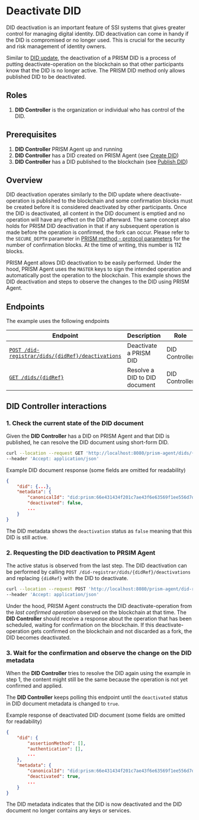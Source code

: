 # Deactivate DID

DID deactivation is an important feature of SSI systems that gives greater control for managing digital identity.
DID deactivation can come in handy if the DID is compromised or no longer used.
This is crucial for the security and risk management of identity owners.

Similar to [DID update](./update.md), the deactivation of a PRISM DID is a process of putting deactivate-operation on the blockchain so that other participants know that the DID is no longer active.
The PRISM DID method only allows published DID to be deactivated.

## Roles

1. **DID Controller** is the organization or individual who has control of the DID.

## Prerequisites

1. **DID Controller** PRISM Agent up and running
2. **DID Controller** has a DID created on PRISM Agent (see [Create DID](./create.md))
3. **DID Controller** has a DID published to the blockchain (see [Publish DID](./publish.md))

## Overview

DID deactivation operates similarly to the DID update where deactivate-operation is published to the blockchain
and some confirmation blocks must be created before it is considered deactivated by other participants.
Once the DID is deactivated, all content in the DID document is emptied and no operation will have any effect on the DID afterward.
The same concept also holds for PRISM DID deactivation in that if any subsequent operation is made before the operation is confirmed, the fork can occur.
Please refer to the `SECURE_DEPTH` parameter in [PRISM method - protocol parameters](https://github.com/input-output-hk/prism-did-method-spec/blob/main/w3c-spec/PRISM-method.md#versioning-and-protocol-parameters) for the number of confirmation blocks.
At the time of writing, this number is 112 blocks.

PRISM Agent allows DID deactivation to be easily performed.
Under the hood, PRISM Agent uses the `MASTER` keys to sign the intended operation and automatically post the operation to the blockchain.
This example shows the DID deactivation and steps to observe the changes to the DID using PRISM Agent.

## Endpoints

The example uses the following endpoints

| Endpoint                                                                                                          | Description                   | Role           |
|-------------------------------------------------------------------------------------------------------------------|-------------------------------|----------------|
| [`POST /did-registrar/dids/{didRef}/deactivations`](/agent-api/#tag/DID-Registrar/operation/deactivateManagedDid) | Deactivate a PRISM DID        | DID Controller |
| [`GET /dids/{didRef}`](/agent-api/#tag/DID/operation/getDid)                                                      | Resolve a DID to DID document | DID Controller |

## DID Controller interactions

### 1. Check the current state of the DID document

Given the **DID Controller** has a DID on PRISM Agent and that DID is published, he can resolve the DID document using short-form DID.

```bash
curl --location --request GET 'http://localhost:8080/prism-agent/dids/{didRef}' \
--header 'Accept: application/json'
```

Example DID document response (some fields are omitted for readability)

```json
{
    "did": {...},
    "metadata": {
        "canonicalId": "did:prism:66e431434f201c7ae43f6e63569f1ee556d7dfbee1646101547324013e545d2c",
        "deactivated": false,
        ...
    }
}
```
The DID metadata shows the `deactivation` status as `false` meaning that this DID is still active.

### 2. Requesting the DID deactivation to PRSIM Agent

The active status is observed from the last step.
The DID deactivation can be performed by calling `POST /did-registrar/dids/{didRef}/deactivations` and replacing `{didRef}` with the DID to deactivate.

```bash
curl --location --request POST 'http://localhost:8080/prism-agent/did-registrar/dids/{didRef}/deactivations' \
--header 'Accept: application/json'
```

Under the hood, PRISM Agent constructs the DID deactivate-operation from the *last confirmed operation* observed on the blockchain at that time.
The **DID Controller** should receive a response about the operation that has been scheduled, waiting for confirmation on the blockchain.
If this deactivate-operation gets confirmed on the blockchain and not discarded as a fork, the DID becomes deactivated.

### 3. Wait for the confirmation and observe the change on the DID metadata

When the **DID Controller** tries to resolve the DID again using the example in step 1,
the content might still be the same because the operation is not yet confirmed and applied.

The **DID Controller** keeps polling this endpoint until the `deactivated` status in DID document metadata is changed to `true`.

Example response of deactivated DID document (some fields are omitted for readability)

```json
{
    "did": {
        "assertionMethod": [],
        "authentication": [],
        ...
    },
    "metadata": {
        "canonicalId": "did:prism:66e431434f201c7ae43f6e63569f1ee556d7dfbee1646101547324013e545d2c",
        "deactivated": true,
        ...
    }
}
```

The DID metadata indicates that the DID is now deactivated and the DID document no longer contains any keys or services.
